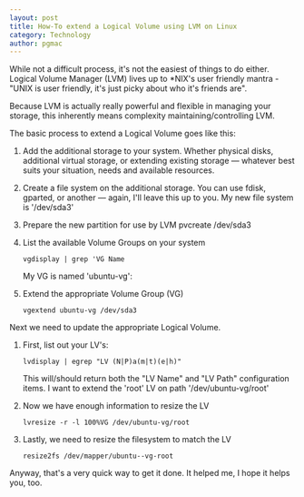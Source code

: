```yaml
---
layout: post
title: How-To extend a Logical Volume using LVM on Linux
category: Technology
author: pgmac
---
```

While not a difficult process, it's not the easiest of things to do either. Logical Volume Manager (LVM) lives up to *NIX's user friendly mantra - "UNIX is user friendly, it's just picky about who it's friends are".

Because LVM is actually really powerful and flexible in managing your storage, this inherently means complexity maintaining/controlling LVM.

The basic process to extend a Logical Volume goes like this:

1. Add the additional storage to your system.
   Whether physical disks, additional virtual storage, or extending existing storage — whatever best suits your situation, needs and available resources.

2. Create a file system on the additional storage.
   You can use fdisk, gparted, or another — again, I'll leave this up to you.
   My new file system is '/dev/sda3'

3. Prepare the new partition for use by LVM
   pvcreate /dev/sda3

4. List the available Volume Groups on your system

   ```vgdisplay | grep 'VG Name```

   My VG is named 'ubuntu-vg':

5. Extend the appropriate Volume Group (VG)

   ```vgextend ubuntu-vg /dev/sda3```

Next we need to update the appropriate Logical Volume.

1. First, list out your LV's:

   ```lvdisplay | egrep "LV (N|P)a(m|t)(e|h)"```

   This will/should return both the "LV Name" and "LV Path" configuration items.
   I want to extend the 'root' LV on path '/dev/ubuntu-vg/root'

1. Now we have enough information to resize the LV

   ```lvresize -r -l 100%VG /dev/ubuntu-vg/root```

1. Lastly, we need to resize the filesystem to match the LV

   ```resize2fs /dev/mapper/ubuntu--vg-root```

Anyway, that's a very quick way to get it done.
It helped me, I hope it helps you, too.